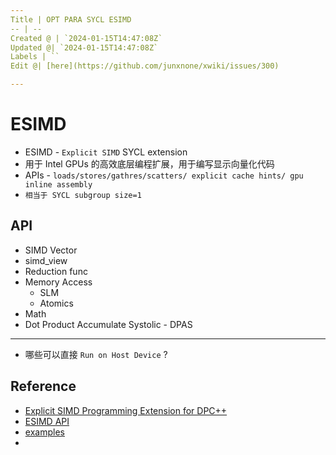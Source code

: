 ```yaml
---
Title | OPT PARA SYCL ESIMD
-- | --
Created @ | `2024-01-15T14:47:08Z`
Updated @| `2024-01-15T14:47:08Z`
Labels | ``
Edit @| [here](https://github.com/junxnone/xwiki/issues/300)

---
```

# ESIMD
- ESIMD  - `Explicit SIMD` SYCL extension
- 用于 Intel GPUs 的高效底层编程扩展，用于编写显示向量化代码
- APIs - `loads/stores/gathres/scatters/ explicit cache hints/ gpu inline assembly`
- `相当于 SYCL subgroup size=1`

## API
- SIMD Vector
- simd_view
- Reduction func
- Memory Access
  - SLM 
  - Atomics
- Math 
- Dot Product Accumulate Systolic - DPAS 

---

- 哪些可以直接 `Run on Host Device` ?


## Reference
- [Explicit SIMD Programming Extension for DPC++](https://github.com/intel/llvm/blob/sycl/sycl/doc/extensions/supported/sycl_ext_intel_esimd/sycl_ext_intel_esimd.md)
- [ESIMD API](https://intel.github.io/llvm-docs/doxygen/group__sycl__esimd.html)
- [examples](https://github.com/intel/llvm/blob/sycl/sycl/doc/extensions/supported/sycl_ext_intel_esimd/examples/README.md)
- 
